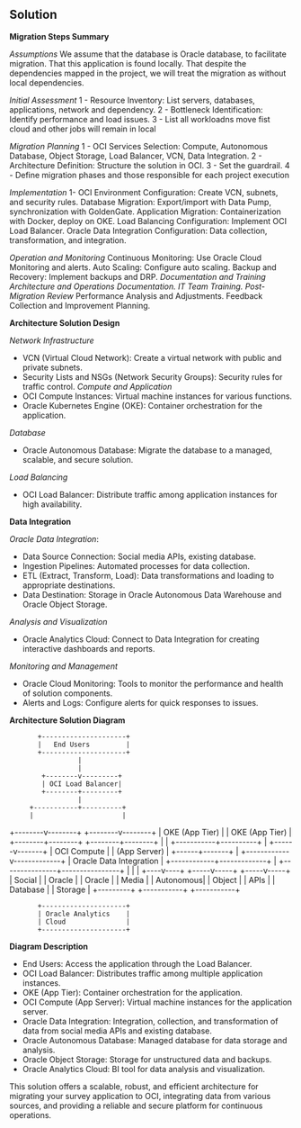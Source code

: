 ## Solution

**Migration Steps Summary**

*Assumptions*
We assume that the database is Oracle database, to facilitate migration.
That this application is found locally.
That despite the dependencies mapped in the project, we will treat the migration as without local dependencies.

*Initial Assessment*
1 - Resource Inventory: List servers, databases, applications, network and dependency.
2 - Bottleneck Identification: Identify performance and load issues.
3 - List all workloadns move fist cloud and other jobs will remain in local

*Migration Planning*
1 - OCI Services Selection: Compute, Autonomous Database, Object Storage, Load Balancer, VCN, Data Integration.
2 - Architecture Definition: Structure the solution in OCI.
3 - Set the guardrail.
4 - Define migration phases and those responsible for each project execution

*Implementation*
1- OCI Environment Configuration: Create VCN, subnets, and security rules.
Database Migration: Export/import with Data Pump, synchronization with GoldenGate.
Application Migration: Containerization with Docker, deploy on OKE.
Load Balancing Configuration: Implement OCI Load Balancer.
Oracle Data Integration Configuration: Data collection, transformation, and integration.

*Operation and Monitoring*
Continuous Monitoring: Use Oracle Cloud Monitoring and alerts.
Auto Scaling: Configure auto scaling.
Backup and Recovery: Implement backups and DRP.
**Documentation and Training*
Architecture and Operations Documentation.
IT Team Training.
*Post-Migration Review**
Performance Analysis and Adjustments.
Feedback Collection and Improvement Planning.

**Architecture Solution Design**

*Network Infrastructure*
* VCN (Virtual Cloud Network): Create a virtual network with public and private subnets.
* Security Lists and NSGs (Network Security Groups): Security rules for traffic control.
*Compute and Application*
* OCI Compute Instances: Virtual machine instances for various functions.
* Oracle Kubernetes Engine (OKE): Container orchestration for the application.

*Database*
* Oracle Autonomous Database: Migrate the database to a managed, scalable, and secure solution.

*Load Balancing*
* OCI Load Balancer: Distribute traffic among application instances for high availability.

**Data Integration**

*Oracle Data Integration*:
* Data Source Connection: Social media APIs, existing database.
* Ingestion Pipelines: Automated processes for data collection.
* ETL (Extract, Transform, Load): Data transformations and loading to appropriate destinations.
* Data Destination: Storage in Oracle Autonomous Data Warehouse and Oracle Object Storage.

*Analysis and Visualization*
* Oracle Analytics Cloud: Connect to Data Integration for creating interactive dashboards and reports.

*Monitoring and Management*
* Oracle Cloud Monitoring: Tools to monitor the performance and health of solution components.
* Alerts and Logs: Configure alerts for quick responses to issues.

**Architecture Solution Diagram**

           +---------------------+
           |   End Users         |
           +---------------------+
                     |
                     |
            +--------v---------+
            | OCI Load Balancer|
            +--------+---------+
                     |
         +-----------+----------+
         |                      |   
+--------v--------+    +--------v--------+
|  OKE (App Tier) |    | OKE (App Tier)  |
+--------+--------+    +--------+--------+
         |                      |
         +-----------+----------+
                     |
              +------v-------+ 
              | OCI Compute  |
              | (App Server) |
              +------+-------+
                     |
        +------------v-------------+
        |    Oracle Data Integration |
        +------------+-------------+ 
                     | 
     +---------------+----------------+ 
     |               |                | 
+----v----+    +-----v-----+    +-----v-----+ 
| Social  |    | Oracle    |    | Oracle    |
| Media   |    | Autonomous|    | Object    |
| APIs    |    | Database  |    | Storage   |
+---------+    +-----------+    +-----------+

           +---------------------+
           | Oracle Analytics    |
           | Cloud               |
           +---------------------+


**Diagram Description**

* End Users: Access the application through the Load Balancer.
* OCI Load Balancer: Distributes traffic among multiple application instances.
* OKE (App Tier): Container orchestration for the application.
* OCI Compute (App Server): Virtual machine instances for the application server.
* Oracle Data Integration: Integration, collection, and transformation of data from social media APIs and existing database.
* Oracle Autonomous Database: Managed database for data storage and analysis.
* Oracle Object Storage: Storage for unstructured data and backups.
* Oracle Analytics Cloud: BI tool for data analysis and visualization.


This solution offers a scalable, robust, and efficient architecture for migrating your survey application to OCI, integrating data from various sources, and providing a reliable and secure platform for continuous operations.
